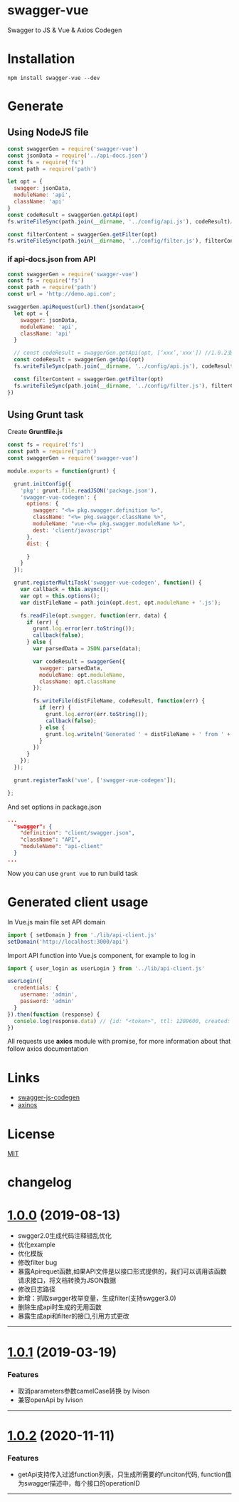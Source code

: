 <!--
 * @Description: readme
 * @Author: lvison
 * @Date: 2019-08-14 11:31:58
 * @LastEditTime: 2020-11-11 17:16:00
 * @LastEditors: lvison
 -->

# swagger-vue
Swagger to JS &amp; Vue &amp; Axios Codegen

# Installation
```shell
npm install swagger-vue --dev
```
# Generate
## Using NodeJS file
```javascript
const swaggerGen = require('swagger-vue')
const jsonData = require('../api-docs.json')
const fs = require('fs')
const path = require('path')

let opt = {
  swagger: jsonData,
  moduleName: 'api',
  className: 'api'
}
const codeResult = swaggerGen.getApi(opt)
fs.writeFileSync(path.join(__dirname, '../config/api.js'), codeResult)//生成API文档

const filterContent = swaggerGen.getFilter(opt)
fs.writeFileSync(path.join(__dirname, '../config/filter.js'), filterContent)//生成filter文档及枚举
```
### if api-docs.json from API
```javascript
const swaggerGen = require('swagger-vue')
const fs = require('fs')
const path = require('path')
const url = 'http://demo.api.com';

swaggerGen.apiRequest(url).then(jsondata=>{
  let opt = {
    swagger: jsonData,
    moduleName: 'api',
    className: 'api'
  }

  // const codeResult = swaggerGen.getApi(opt, [‘xxx’,'xxx']) //1.0.2支持传入生成需要的function,xxx-operationID
  const codeResult = swaggerGen.getApi(opt)
  fs.writeFileSync(path.join(__dirname, '../config/api.js'), codeResult)//生成API文档

  const filterContent = swaggerGen.getFilter(opt)
  fs.writeFileSync(path.join(__dirname, '../config/filter.js'), filterContent)//生成filter文档及枚举
})
``` 

## Using Grunt task

Create **Gruntfile.js**
```javascript
const fs = require('fs')
const path = require('path')
const swaggerGen = require('swagger-vue')

module.exports = function(grunt) {

  grunt.initConfig({
    'pkg': grunt.file.readJSON('package.json'),
    'swagger-vue-codegen': {
      options: {
        swagger: "<%= pkg.swagger.definition %>",
        className: "<%= pkg.swagger.className %>",
        moduleName: "vue-<%= pkg.swagger.moduleName %>",
        dest: 'client/javascript'
      },
      dist: {

      }
    }
  });

  grunt.registerMultiTask('swagger-vue-codegen', function() {
    var callback = this.async();
    var opt = this.options();
    var distFileName = path.join(opt.dest, opt.moduleName + '.js');

    fs.readFile(opt.swagger, function(err, data) {
      if (err) {
        grunt.log.error(err.toString());
        callback(false);
      } else {
        var parsedData = JSON.parse(data);

        var codeResult = swaggerGen({
          swagger: parsedData,
          moduleName: opt.moduleName,
          className: opt.className
        });

        fs.writeFile(distFileName, codeResult, function(err) {
          if (err) {
            grunt.log.error(err.toString());
            callback(false);
          } else {
            grunt.log.writeln('Generated ' + distFileName + ' from ' + opt.swagger);
          }
        })
      }
    });
  });

  grunt.registerTask('vue', ['swagger-vue-codegen']);

};

```
And set options in package.json
```json
...
  "swagger": {
    "definition": "client/swagger.json",
    "className": "API",
    "moduleName": "api-client"
  }
...
```
Now you can use `grunt vue` to run build task

# Generated client usage

In Vue.js main file set API domain
```javascript
import { setDomain } from './lib/api-client.js'
setDomain('http://localhost:3000/api')
```

Import API function into Vue.js component, for example to log in
```javascript
import { user_login as userLogin } from '../lib/api-client.js'

userLogin({
  credentials: {
    username: 'admin',
    password: 'admin'
  }
}).then(function (response) {
  console.log(response.data) // {id: "<token>", ttl: 1209600, created: "2017-01-01T00:00:00.000Z", userId: 1}
})
```
All requests use **axios** module with promise, for more information about that follow axios documentation 

# Links
 - [swagger-js-codegen](https://github.com/wcandillon/swagger-js-codegen)
 - [axinos](https://www.npmjs.com/package/axios)

# License

[MIT](https://opensource.org/licenses/MIT)


# changelog
# [1.0.0](http://) (2019-08-13)
* swgger2.0生成代码注释错乱优化
* 优化example
* 优化模版
* 修改filter bug
* 暴露Apirequet函数,如果API文件是以接口形式提供的，我们可以调用该函数请求接口，将文档转换为JSON数据
* 修改日志路径
* 新增：抓取swgger枚举变量，生成filter(支持swgger3.0)
* 删除生成api时生成的无用函数
* 暴露生成api和filter的接口,引用方式更改
---


# [1.0.1](http://) (2019-03-19)
### Features
* 取消parameters参数camelCase转换 by lvison
* 兼容openApi by lvison
---

# [1.0.2](http://) (2020-11-11)
### Features
* getApi支持传入过滤function列表，只生成所需要的funciton代码, function值为swagger描述中，每个接口的operationID
---